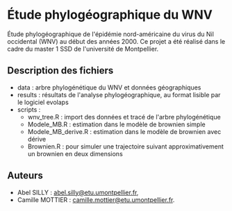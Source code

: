 # Étude phylogéographique du WNV

Étude phylogéographique de l'épidémie nord-américaine du virus du Nil occidental (WNV) au début des années 2000.
Ce projet a été réalisé dans le cadre du master 1 SSD de l'université de Montpellier.

## Description des fichiers

- data : arbre phylogénétique du WNV et données géographiques
- results : résultats de l'analyse phylogéographique, au format lisible par le logiciel evolaps
- scripts : 
  - wnv_tree.R : import des données et tracé de l'arbre phylogénétique
  - Modele_MB.R : estimation dans le modèle de brownien simple
  - Modele_MB_derive.R : estimation dans le modèle de brownien avec dérive
  - Brownien.R : pour simuler une trajectoire suivant approximativement un brownien en deux dimensions

## Auteurs

- Abel SILLY : [abel.silly@etu.umontpellier.fr](mailto:abel.silly@etu.umontpellier.fr),
- Camille MOTTIER : [camille.mottier@etu.umontpellier.fr](mailto:camille.mottier@etu.umontpellier.fr).